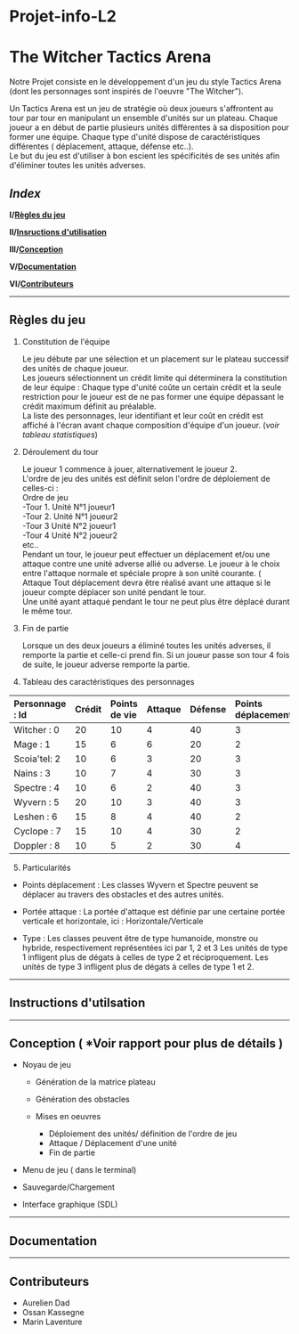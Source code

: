 # Projet-info-L2 

# **The Witcher Tactics Arena**

 Notre Projet consiste en le développement d'un jeu du style Tactics Arena (dont les personnages sont inspirés de l'oeuvre "The Witcher").

Un Tactics Arena est un jeu de stratégie où deux joueurs s'affrontent au tour par tour en manipulant un ensemble d'unités sur un plateau.
Chaque joueur a en début de partie plusieurs unités différentes à sa disposition pour former une équipe. Chaque type d'unité dispose de caractéristiques différentes ( déplacement, attaque, défense etc..).  
Le but du jeu est d'utiliser à bon escient les spécificités de ses unités afin d'éliminer toutes les unités adverses. 

## *Index*

 **I/[Règles du jeu](#Règles-du-jeu)**  
 
 **II/[Insructions d'utilisation](#Instructions-d'utilisation)**  
 
 **III/[Conception](#Etapes-de-conception)**  
 
 **V/[Documentation](#Documentation)**  
 
 **VI/[Contributeurs](#Contributeurs)**  

 
 - - -
 ## Règles du jeu
  
  1. Constitution de l'équipe  
  
     Le jeu débute par une sélection et un placement sur le plateau successif des unités de chaque joueur.  
     Les joueurs sélectionnent un crédit limite qui déterminera la constitution de leur équipe : Chaque type d'unité coûte un    certain crédit et la seule restriction pour le joueur est de ne pas former une équipe dépassant le crédit maximum définit au préalable.  
     La liste des personnages, leur identifiant et leur coût en crédit est affiché à l'écran avant chaque composition d'équipe d'un joueur. (*voir tableau statistiques*)  
    
  2. Déroulement du tour  
  
     Le joueur 1 commence à jouer, alternativement le joueur 2.   
     L'ordre de jeu des unités est définit selon l'ordre de déploiement de celles-ci :   
     Ordre de jeu  
      -Tour 1. Unité N°1 joueur1  
      -Tour 2. Unité N°1 joueur2  
      -Tour 3 Unité N°2 joueur1  
      -Tour 4 Unité N°2 joueur2  
      etc..  
      Pendant un tour, le joueur peut effectuer un déplacement et/ou une attaque contre une unité adverse allié ou adverse. Le joueur à le choix entre l'attaque normale et spéciale propre à son unité courante.  ( Attaque 
      Tout déplacement devra être réalisé avant une attaque si le joueur compte déplacer son unité pendant le tour.  
      Une unité ayant attaqué pendant le tour ne peut plus être déplacé durant le même tour.

  3. Fin de partie 
  
     Lorsque un des deux joueurs a éliminé toutes les unités adverses, il remporte la partie et celle-ci prend fin. 
     Si un joueur passe son tour 4 fois de suite, le joueur adverse remporte la partie.
    
  
  4. Tableau  des caractéristiques des personnages
  
   
  | Personnage : Id   | Crédit        | Points de vie | Attaque | Défense | Points déplacement*   | Portée attaque*| Type*|
  |:------------------|:--------------|:--------------|:--------|:--------|:----------------------|:---------------|:-----| 
  | Witcher : 0       |     20        |       10      |   4     |   40    |         3             |      3/3       |   3  |
  | Mage    : 1       |     15        |       6       |   6     |   20    |         2             |      3/3       |   1  | 
  | Scoia'tel: 2      |     10        |       6       |   3     |   20    |         3             |      3/2       |   1  | 
  | Nains   : 3       |     10        |       7       |   4     |   30    |         3             |      2/2       |   1  | 
  | Spectre : 4       |     10        |       6       |   2     |   40    |         3             |      2/3       |   2  | 
  | Wyvern  : 5       |     20        |       10      |   3     |   40    |         3             |      3/3       |   2  | 
  | Leshen  : 6       |     15        |       8       |   4     |   40    |         2             |      2/2       |   2  |
  | Cyclope : 7       |     15        |       10      |   4     |   30    |         2             |      2/2       |   2  |  
  | Doppler : 8       |     10        |       5       |   2     |   30    |         4             |      2/3       |   3  | 
  
  5. Particularités
  
   + Points déplacement : Les classes Wyvern et Spectre peuvent se déplacer au travers des obstacles et des autres unités.
    
   + Portée attaque : La portée d'attaque est définie par une certaine portée verticale et horizontale, ici :     Horizontale/Verticale
   
   + Type : Les classes peuvent être de type humanoide, monstre ou hybride, respectivement représentées ici par 1, 2 et 3
            Les unités de type 1 infligent plus de dégats à celles de type 2 et réciproquement.
            Les unités de type 3 infligent plus de dégats à celles de type 1 et 2.
            
    
    
  - - - 
  ## Instructions d'utilsation 
  
  
  - - - 
  
  ## Conception ( *Voir rapport pour plus de détails )
  
  * Noyau de jeu  
  
       * Génération de la matrice plateau 
       
       * Génération des obstacles    
    
       * Mises en oeuvres  
   
           * Déploiement des unités/ définition de l'ordre de jeu
           * Attaque / Déplacement d'une unité
           * Fin de partie  
   
   * Menu de jeu ( dans le terminal)
   
   * Sauvegarde/Chargement 
    
  + Interface graphique (SDL) 
     
    
  
  
  - - - 
  
  ## Documentation 
  
  - - -    
  
  
  ## Contributeurs 
  
  + Aurelien Dad
  + Ossan Kassegne
  + Marin Laventure
  
  
  
  
  
 
  
 
 
 



